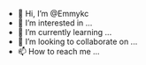 - 👋 Hi, I’m @Emmykc
- 👀 I’m interested in ...
- 🌱 I’m currently learning ...
- 💞️ I’m looking to collaborate on ...
- 📫 How to reach me ...

<!---
Emmykc/Emmykc is a ✨ special ✨ repository because its `README.md` (this file) appears on your GitHub profile.
You can click the Preview link to take a look at your changes.
--->
